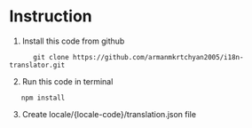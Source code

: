 # Instruction

1. Install this code from github

```shell
      git clone https://github.com/armanmkrtchyan2005/i18n-translator.git
```

2. Run this code in terminal

```shell
   npm install
```

3. Create locale/{locale-code}/translation.json file
